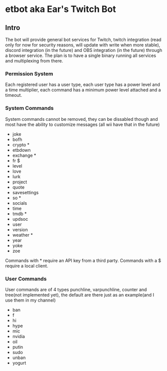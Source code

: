 # etbot aka Ear's Twitch Bot

## Intro

The bot will provide general bot services for Twitch, twitch integration (read
only for now for security reasons, will update with write when more stable),
discord integration (in the future) and OBS integration (in the future) through
a browser service. The plan is to have a single binary running all services and
multiplexing from there.

### Permission System

Each registered user has a user type, each user type has a power level and a
time multiplier, each command has a minimum power level attached and a timeout.

### System Commands

System commands cannot be removed, they can be dissabled though and most have
the ability to customize messages (all wii have that in the future)

- joke
- bofh
- crypto \*
- etbdown
- exchange \*
- fr $
- level
- love
- lurk
- project
- quote
- savesettings
- so \*
- socials
- time
- tmdb \*
- updsoc
- user
- version
- weather \*
- year
- yoke
- zoe

Commands with \* require an API key from a third party. Commands with a $
require a local client.

### User Commands

User commands are of 4 types punchline, varpunchline, counter and tree(not
implemented yet), the default are there just as an example(and I use them in my
channel)

- ban
- f
- hi
- hype
- mic
- nvidia
- oil
- putin
- sudo
- unban
- yogurt
